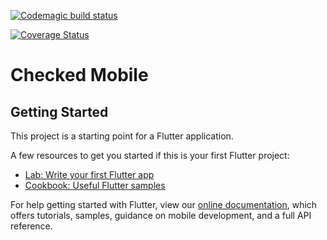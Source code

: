 [![Codemagic build status](https://api.codemagic.io/apps/5e4d5a98b084512f90c6fac1/5e4d5a98b084512f90c6fac0/status_badge.svg)](https://codemagic.io/apps/5e4d5a98b084512f90c6fac1/5e4d5a98b084512f90c6fac0/latest_build)

[![Coverage Status](https://coveralls.io/repos/github/snotani/checked-mobile/badge.svg?branch=master)](https://coveralls.io/github/snotani/checked-mobile?branch=master)

# Checked Mobile

## Getting Started

This project is a starting point for a Flutter application.

A few resources to get you started if this is your first Flutter project:

- [Lab: Write your first Flutter app](https://flutter.dev/docs/get-started/codelab)
- [Cookbook: Useful Flutter samples](https://flutter.dev/docs/cookbook)

For help getting started with Flutter, view our
[online documentation](https://flutter.dev/docs), which offers tutorials,
samples, guidance on mobile development, and a full API reference.
